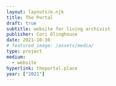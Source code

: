 ```yaml
---
layout: layouts/e.njk
title: The Portal
draft: true
subtitle: website for living archivist
publisher: Cori Olinghouse
date: 2021-10-30
# featured_image: /assets/media/
type: project
medium:
  - website
hyperlink: theportal.place
year: ["2021"]
---
```

